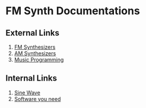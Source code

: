 # FM Synth Documentations 

## External Links 
1. [FM Synthesizers](https://en.wikipedia.org/wiki/Frequency_modulation_synthesis)
2. [AM Synthesizers](https://www.sequencer.de/synth/index.php/AM)
3. [Music Programming](https://en.wikipedia.org/wiki/Programming_(music))

## Internal Links
1. [Sine Wave](./sine-wave.md)
2. [Software you need](./software-you-need.md)